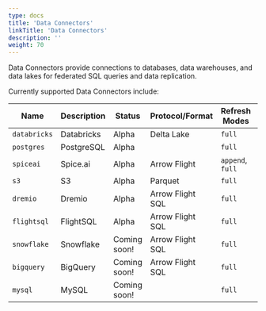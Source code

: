 ```yaml
---
type: docs
title: 'Data Connectors'
linkTitle: 'Data Connectors'
description: ''
weight: 70
---
```


Data Connectors provide connections to databases, data warehouses, and data lakes for federated SQL queries and data replication.

Currently supported Data Connectors include:

| Name         | Description | Status       | Protocol/Format  | Refresh Modes    | Supports Inserts |
| ------------ | ----------- | ------------ | ---------------- | ---------------- | ---------------- |
| `databricks` | Databricks  | Alpha        | Delta Lake       | `full`           | ❌               |
| `postgres`   | PostgreSQL  | Alpha        |                  | `full`           | ✅               |
| `spiceai`    | Spice.ai    | Alpha        | Arrow Flight     | `append`, `full` | ✅               |
| `s3`         | S3          | Alpha        | Parquet          | `full`           | ❌               |
| `dremio`     | Dremio      | Alpha        | Arrow Flight SQL | `full`           | ❌               |
| `flightsql`  | FlightSQL   | Alpha        | Arrow Flight SQL | `full`           | ❌               |
| `snowflake`  | Snowflake   | Coming soon! | Arrow Flight SQL | `full`           | ❌               |
| `bigquery`   | BigQuery    | Coming soon! | Arrow Flight SQL | `full`           | ❌               |
| `mysql`      | MySQL       | Coming soon! |                  | `full`           | ❌               |
